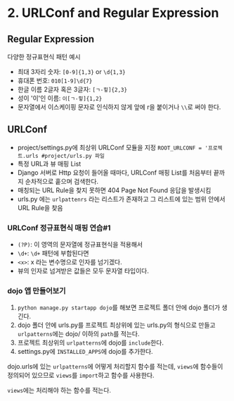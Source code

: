 # 2. URLConf and Regular Expression

## Regular Expression
다양한 정규표현식 패턴 예시
- 최대 3자리 숫자: `[0-9]{1,3}` or `\d{1,3}`
- 휴대폰 번호: `010[1-9]\d{7}`
- 한글 이름 2글자 혹은 3글자: `[ㄱ-힣]{2,3}`
- 성이 '이'인 이름: `이[ㄱ-힣]{1,2}`
- 문자열에서 이스케이핑 문자로 인식하지 않게 앞에 r을 붙이거나 `\\`로 써야 한다.


## URLConf

- project/settings.py에 최상위 URLConf 모듈을 지정
`ROOT_URLCONF = '프로젝트.urls #project/urls.py 파일`
- 특정 URL과 뷰 매핑 List
- Django 서버로 Http 요청이 들어올 때마다, URLConf 매핑 List를 처음부터 끝까지 순차적으로 훝으며 검색한다.
- 매칭되는 URL Rule을 찾지 못하면 404 Page Not Found 응답을 발생시킴
- urls.py 에는  `urlpattenrs` 라는 리스트가 존재하고 그 리스트에 있는 범위 안에서 URL Rule을 찾음

### URLConf 정규표현식 매핑 연습#1

- `(?P)`: 이 영역의 문자열에 정규표현식을 적용해서
- `\d+`: `\d+` 패턴에 부합된다면
- `<x>`: x 라는 변수명으로 인자를 넘기겠다.
- 뷰의 인자로 넘겨받은 값들은 모두 문자열 타입이다.

### dojo 앱 만들어보기
1. `python manage.py startapp dojo`를 해보면 프로젝트 폴더 안에 dojo 폴더가 생긴다.
2. dojo 폴더 안에 urls.py를 프로젝트 최상위에 있는 urls.py의 형식으로 만들고 `urlpatterns`에는 dojo/ 이하의 `path`를 적는다.
3. 프로젝트 최상위의 `urlpatterns`에 dojo를 `include`한다.
4. settings.py에 `INSTALLED_APPS`에 dojo를 추가한다.

dojo.urls에 있는 `urlpatterns`에  어떻게 처리할지 함수를 적는데, `views`에 함수들이 정의되어 있으므로 `views`를 `import`하고 함수를 사용한다.

`views`에는 처리해야 하는 함수를 적는다.